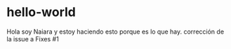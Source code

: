 # hello-world
Hola soy Naiara y estoy haciendo esto porque es lo que hay.
corrección de la issue a Fixes #1

